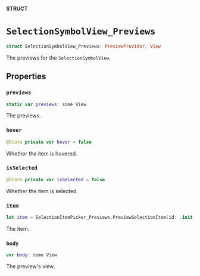 **STRUCT**

# `SelectionSymbolView_Previews`

```swift
struct SelectionSymbolView_Previews: PreviewProvider, View
```

The previews for the ``SelectionSymbolView``.

## Properties
### `previews`

```swift
static var previews: some View
```

The previews.

### `hover`

```swift
@State private var hover = false
```

Whether the item is hovered.

### `isSelected`

```swift
@State private var isSelected = false
```

Whether the item is selected.

### `item`

```swift
let item = SelectionItemPicker_Previews.PreviewSelectionItem(id: .init(), title: .init(), icon: .snowflake)
```

The item.

### `body`

```swift
var body: some View
```

The preview's view.
